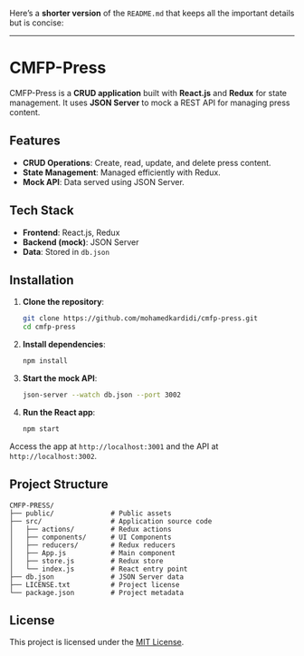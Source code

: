 Here’s a **shorter version** of the `README.md` that keeps all the important details but is concise:

---

# CMFP-Press

CMFP-Press is a **CRUD application** built with **React.js** and **Redux** for state management. It uses **JSON Server** to mock a REST API for managing press content.

## Features

- **CRUD Operations**: Create, read, update, and delete press content.
- **State Management**: Managed efficiently with Redux.
- **Mock API**: Data served using JSON Server.

## Tech Stack

- **Frontend**: React.js, Redux
- **Backend (mock)**: JSON Server
- **Data**: Stored in `db.json`

## Installation

1. **Clone the repository**:

   ```bash
   git clone https://github.com/mohamedkardidi/cmfp-press.git
   cd cmfp-press
   ```

2. **Install dependencies**:

   ```bash
   npm install
   ```

3. **Start the mock API**:

   ```bash
   json-server --watch db.json --port 3002
   ```

4. **Run the React app**:

   ```bash
   npm start
   ```

Access the app at `http://localhost:3001` and the API at `http://localhost:3002`.

## Project Structure

```
CMFP-PRESS/
├── public/              # Public assets
├── src/                 # Application source code
│   ├── actions/         # Redux actions
│   ├── components/      # UI Components
│   ├── reducers/        # Redux reducers
│   ├── App.js           # Main component
│   ├── store.js         # Redux store
│   └── index.js         # React entry point
├── db.json              # JSON Server data
├── LICENSE.txt          # Project license
└── package.json         # Project metadata
```

## License

This project is licensed under the [MIT License](LICENSE.txt).